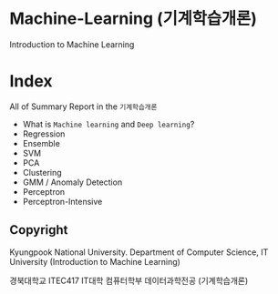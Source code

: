 # Machine-Learning (기계학습개론)
Introduction to Machine Learning

# Index 
All of Summary Report in the `기계학습개론`
- What is `Machine learning` and `Deep learning`?
- Regression
- Ensemble
- SVM
- PCA
- Clustering
- GMM / Anomaly Detection
- Perceptron
- Perceptron-Intensive

## Copyright
Kyungpook National University.
Department of Computer Science, IT University
(Introduction to Machine Learning)

경북대학교
ITEC417 IT대학 컴퓨터학부 데이터과학전공
(기계학습개론)

